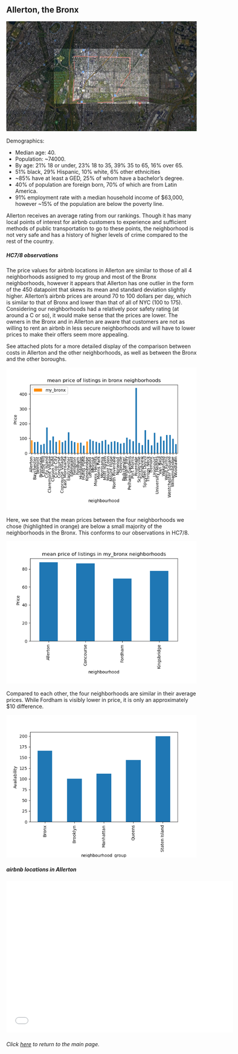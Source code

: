 ## Allerton, the Bronx

<img src="framedMap.png">

Demographics:
- Median age: 40.
- Population: ~74000.
- By age: 21% 18 or under, 23% 18 to 35, 39% 35 to 65, 16% over 65.
- 51% black, 29% Hispanic, 10% white, 6% other ethnicities
- ~85% have at least a GED, 25% of whom have a bachelor’s degree.
- 40% of population are foreign born, 70% of which are from Latin America.
- 91% employment rate with a median household income of $63,000, however ~15% of the population are below the poverty line.

Allerton receives an average rating from our rankings. Though it has many local points of interest for airbnb customers to experience and sufficient methods of public transportation to go to these points, the neighborhood is not very safe and has a history of higher levels of crime compared to the rest of the country.

##### HC7/8 observations

The price values for airbnb locations in Allerton are similar to those of all 4 neighborhoods assigned to my group and most of the Bronx neighborhoods, however it appears that Allerton has one outlier in the form of the 450 datapoint that skews its mean and standard deviation slightly higher. Allerton’s airbnb prices are around 70 to 100 dollars per day, which is similar to that of Bronx and lower than that of all of NYC (100 to 175). Considering our neighborhoods had a relatively poor safety rating (at around a C or so), it would make sense that the prices are lower. The owners in the Bronx and in Allerton are aware that customers are not as willing to rent an airbnb in less secure neighborhoods and will have to lower prices to make their offers seem more appealing.

See attached plots for a more detailed display of the comparison between costs in Allerton and the other neighborhoods, as well as between the Bronx and the other boroughs.

<img src="meanPriceBronxNeighborhoods.png">

Here, we see that the mean prices between the four neighborhoods we chose (highlighted in orange) are below a small majority of the neighborhoods in the Bronx. This conforms to our observations in HC7/8.

<img src="meanPriceMyBronxNeighborhoods.png">

Compared to each other, the four neighborhoods are similar in their average prices. While Fordham is visibly lower in price, it is only an approximately $10 difference.

<img src="availabilityFiveBoroughs.png">

##### airbnb locations in Allerton

<dl>
<iframe src="allertonLocations.html" width="600" height="400" frameborder="0" frameborder="0" marginwidth="0" marginheight="0" allowfullscreen></iframe>
</dl>

###### Click [here](https://jessicalrsparacio.github.io/TheBronx/) to return to the main page.
